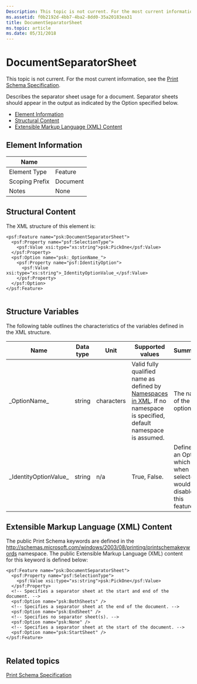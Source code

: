 ```yaml
---
Description: This topic is not current. For the most current information, see the Print Schema Specification.
ms.assetid: f0b2192d-4bb7-4ba2-8dd0-35a20183ea31
title: DocumentSeparatorSheet
ms.topic: article
ms.date: 05/31/2018
---
```


# DocumentSeparatorSheet

This topic is not current. For the most current information, see the [Print Schema Specification](https://go.microsoft.com/?linkid=7141496).

Describes the separator sheet usage for a document. Separator sheets should appear in the output as indicated by the Option specified below.

-   [Element Information](#element-information)
-   [Structural Content](#structural-content)
-   [Extensible Markup Language (XML) Content](#extensible-markup-language-xml-content)

## Element Information



| Name                       |                     |
|----------------------------|---------------------|
| Element Type <br/>   | Feature<br/>  |
| Scoping Prefix <br/> | Document<br/> |
| Notes <br/>          | None<br/>     |



 

## Structural Content

The XML structure of this element is:

``` syntax
<psf:Feature name="psk:DocumentSeparatorSheet">
  <psf:Property name="psf:SelectionType">
    <psf:Value xsi:type="xs:string">psk:PickOne</psf:Value>
  </psf:Property>
  <psf:Option name="psk:_OptionName_">
    <psf:Property name="psf:IdentityOption">
      <psf:Value xsi:type="xs:string">_IdentityOptionValue_</psf:Value>
    </psf:Property>
  </psf:Option>
</psf:Feature>
      
```

## Structure Variables

The following table outlines the characteristics of the variables defined in the XML structure.



| Name                               | Data type         | Unit                  | Supported values                                                                                                                                                                      | Summary                                                                      |
|------------------------------------|-------------------|-----------------------|---------------------------------------------------------------------------------------------------------------------------------------------------------------------------------------|------------------------------------------------------------------------------|
| \_OptionName\_<br/>          | string<br/> | characters<br/> | Valid fully qualified name as defined by [Namespaces in XML](https://go.microsoft.com/fwlink/p/?linkid=200944). If no namespace is specified, default namespace is assumed.<br/> | The name of the option.<br/>                                           |
| \_IdentityOptionValue\_<br/> | string<br/> | n/a<br/>        | True, False.<br/>                                                                                                                                                               | Defines an Option which when selected would disable this feature.<br/> |



 

## Extensible Markup Language (XML) Content

The public Print Schema keywords are defined in the http://schemas.microsoft.com/windows/2003/08/printing/printschemakeywords namespace. The public Extensible Markup Language (XML) content for this keyword is defined below:

``` syntax
<psf:Feature name="psk:DocumentSeparatorSheet">
  <psf:Property name="psf:SelectionType">
    <psf:Value xsi:type="xs:string">psk:PickOne</psf:Value>
  </psf:Property>
  <!-- Specifies a separator sheet at the start and end of the document. -->
  <psf:Option name="psk:BothSheets" />
  <!-- Specifies a separator sheet at the end of the document. -->
  <psf:Option name="psk:EndSheet" />
  <!-- Specifies no separator sheet(s). -->
  <psf:Option name="psk:None" />
  <!-- Specifies a separator sheet at the start of the document. -->
  <psf:Option name="psk:StartSheet" />
</psf:Feature>
    
```

## Related topics

<dl> <dt>

[Print Schema Specification](https://go.microsoft.com/?linkid=7141496)
</dt> </dl>

 

 




